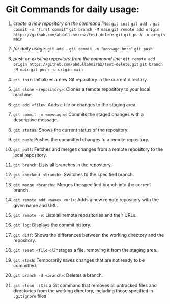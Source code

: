 
# Git Commands for daily usage: 

 1. *create a new repository on the command line:*
`git init`
`git add .`
`git commit -m "first commit"`
`git branch -M main`
`git remote add origin https://github.com/abdullahmiraz/test-delete.git`
`git push -u origin main`

 2.  *for daily usage:* 
 `git add .`
`git commit -m "message here"`
`git push`

 3. *push an existing repository from the command line:*
 `git remote add origin https://github.com/abdullahmiraz/test-delete.git`
    `git branch -M main`
    `git push -u origin main`
    
 4.  `git init`: Initializes a new Git repository in the current directory.
 5.  `git clone <repository>`: Clones a remote repository to your local machine.
 6.  `git add <file>`: Adds a file or changes to the staging area.
 7.  `git commit -m <message>`: Commits the staged changes with a descriptive message.
 8.  `git status`: Shows the current status of the repository.
 9.  `git push`: Pushes the committed changes to a remote repository.
 10.  `git pull`: Fetches and merges changes from a remote repository to the local repository.
 11.  `git branch`: Lists all branches in the repository.
 12.  `git checkout <branch>`: Switches to the specified branch.
 13.  `git merge <branch>`: Merges the specified branch into the current branch.
 14.  `git remote add <name> <url>`: Adds a new remote repository with the given name and URL.
 15.  `git remote -v`: Lists all remote repositories and their URLs.
 16.  `git log`: Displays the commit history.
 17.  `git diff`: Shows the differences between the working directory and the repository.
 18.  `git reset <file>`: Unstages a file, removing it from the staging area.
 19.  `git stash`: Temporarily saves changes that are not ready to be committed.
 20.  `git branch -d <branch>`: Deletes a branch.
 21. `git clean -fX` is a Git command that removes all untracked files and directories from the working directory, including those specified in `.gitignore` files

